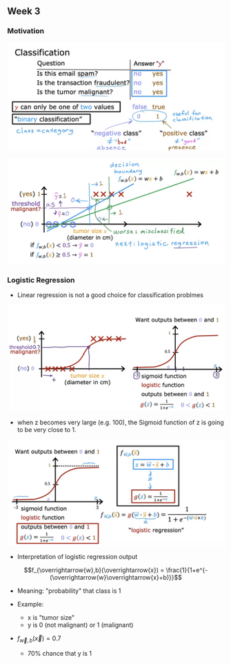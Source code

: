 ## Week 3

### Motivation

![](Pictures/Classification01.png)

![](Pictures/Classification02.png)


### Logistic Regression
- Linear regression is not a good choice for classification problmes

![](Pictures/Classification03.png)

- when z becomes very large (e.g. 100), the Sigmoid function of z is going to be very close to 1. 

![](Pictures/Classification04.png)

- Interpretation of logistic regression output

$$f_{\overrightarrow{w},b}(\overrightarrow{x}) = \frac{1}{1+e^{-(\overrightarrow{w}\overrightarrow{x}+b)}}$$

- Meaning: "probability" that class is 1
- Example:
    - x is "tumor size"
    - y is 0 (not malignant) or 1 (malignant)

- $f_{\overrightarrow{w},b}(\overrightarrow{x}) = 0.7$
    - 70% chance that y is 1